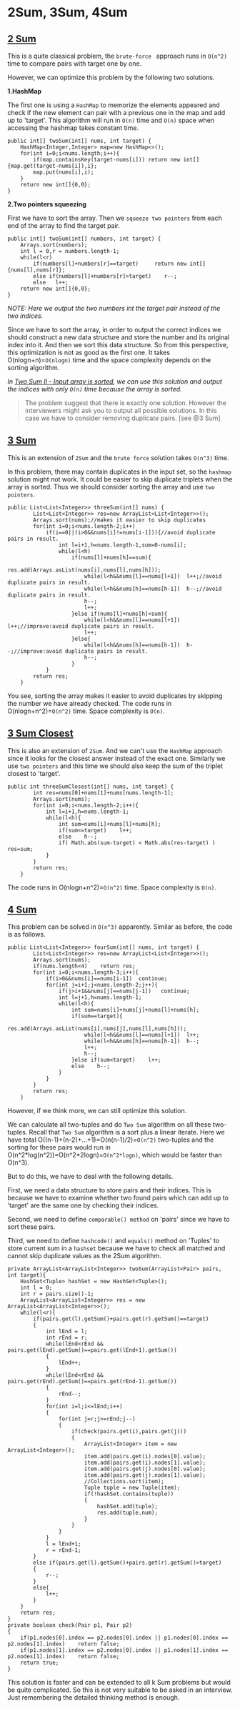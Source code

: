 # 2Sum, 3Sum, 4Sum

## [2 Sum](http://oj.leetcode.com/problems/two-sum/)

This is a quite classical problem, the `brute-force ` approach runs in `O(n^2)` time to compare pairs with target one by one. 

However, we can optimize this problem by the following two solutions. 

**1.HashMap**

The first one is using a `HashMap` to memorize the elements appeared and check if the new element can pair with a previous one in the map and add up to 'target'. This algorithm will run in `O(n)` time and `O(n)` space when accessing the hashmap takes constant time.

```  
public int[] twoSum(int[] nums, int target) {
	HashMap<Integer,Integer> map=new HashMap<>();
	for(int i=0;i<nums.length;i++){
		if(map.containsKey(target-nums[i])) return new int[]{map.get(target-nums[i]),i};
		map.put(nums[i],i);    
	}    
	return new int[]{0,0};
}
```

**2.Two pointers squeezing**

First we have to sort the array. Then we `squeeze two pointers` from each end of the array to find the target pair.

```
public int[] twoSum(int[] numbers, int target) {    
    Arrays.sort(numbers);  
    int l = 0,r = numbers.length-1;  
    while(l<r)    
        if(numbers[l]+numbers[r]==target)     return new int[]{nums[l],nums[r]};  
        else if(numbers[l]+numbers[r]>target)    r--;   
        else   l++;    
    return new int[]{0,0};  
}  
```
*NOTE: Here we output the two numbers int the target pair instead of the two indices.*

Since we have to sort the array, in order to output the correct indices we should construct a new data structure and store the number and its original index into it. And then we sort this data structure. So from this perspective, this optimization is not as good as the first one. It takes O(nlogn+n)=`O(nlogn)` time and the space complexity depends on the sorting algorithm.

*In [Two Sum II - Input array is sorted](https://leetcode.com/problems/two-sum-ii-input-array-is-sorted/), we can use this solution and output the indices with only `O(n)` time because the array is sorted.*

>The problem suggest that there is exactly one solution. However the interviewers might ask you to output all possible solutions. In this case we have to consider removing duplicate pairs. [see @3 Sum]


## [3 Sum](https://leetcode.com/problems/3sum/)

This is an extension of `2Sum` and the `brute force` solution takes `O(n^3)` time.

In this problem, there may contain duplicates in the input set, so the `hashmap` solution might not work. It could be easier to skip duplicate triplets when the array is sorted. Thus we should consider sorting the array and use `two pointers`.

```
public List<List<Integer>> threeSum(int[] nums) {
        List<List<Integer>> res=new ArrayList<List<Integer>>();
        Arrays.sort(nums);//makes it easier to skip duplicates
        for(int i=0;i<nums.length-2;i++)
            if(i==0||(i>0&&nums[i]!=nums[i-1])){//avoid duplicate pairs in result.
                int l=i+1,h=nums.length-1,sum=0-nums[i];
                while(l<h)
                    if(nums[l]+nums[h]==sum){
                        res.add(Arrays.asList(nums[i],nums[l],nums[h]));
                        while(l<h&&nums[l]==nums[l+1])  l++;//avoid duplicate pairs in result.
                        while(l<h&&nums[h]==nums[h-1])  h--;//avoid duplicate pairs in result.
                        h--;
                        l++;
                    }else if(nums[l]+nums[h]<sum){
                        while(l<h&&nums[l]==nums[l+1])  l++;//improve:avoid duplicate pairs in result.
                        l++;
                    }else{
                        while(l<h&&nums[h]==nums[h-1])  h--;//improve:avoid duplicate pairs in result.
                        h--;
                    }
            }
        return res;
    }
```

You see, sorting the array makes it easier to avoid duplicates by skipping the number we have already checked. The code runs in O(nlogn+n^2)=`O(n^2)` time. Space complexity is `O(n)`.


## [3 Sum Closest](https://leetcode.com/problems/3sum-closest/)

This is also an extension of `2Sum`. And we can't use the `HashMap` approach since it looks for the closest answer instead of the exact one. Similarly we use `two pointers` and this time we should also keep the sum of the triplet closest to 'target'.

```
public int threeSumClosest(int[] nums, int target) {
        int res=nums[0]+nums[1]+nums[nums.length-1];
        Arrays.sort(nums);
        for(int i=0;i<nums.length-2;i++){
            int l=i+1,h=nums.length-1;
            while(l<h){
                int sum=nums[i]+nums[l]+nums[h];
                if(sum<=target)    l++;
                else    h--;
                if( Math.abs(sum-target) < Math.abs(res-target) )   res=sum;
            }
        }
        return res;
    }
```
The code runs in O(nlogn+n^2)=`O(n^2)` time. Space complexity is `O(n)`.


## [4 Sum](https://leetcode.com/problems/4sum/)

This problem can be solved in `O(n^3)` apparently. Similar as before, the code is as follows.

```
public List<List<Integer>> fourSum(int[] nums, int target) {
        List<List<Integer>> res=new ArrayList<List<Integer>>();
        Arrays.sort(nums);
        if(nums.length<4)    return res;
        for(int i=0;i<nums.length-3;i++){
            if(i>0&&nums[i]==nums[i-1])  continue;
            for(int j=i+1;j<nums.length-2;j++){
                if(j>i+1&&nums[j]==nums[j-1])   continue;
                int l=j+1,h=nums.length-1;
                while(l<h){
                    int sum=nums[i]+nums[j]+nums[l]+nums[h];
                    if(sum==target){
                        res.add(Arrays.asList(nums[i],nums[j],nums[l],nums[h]));
                        while(l<h&&nums[l]==nums[l+1])  l++;
                        while(l<h&&nums[h]==nums[h-1])  h--;
                        l++;
                        h--;
                    }else if(sum<target)    l++;
                    else    h--;
                }
            }
        }
        return res;
    }
```

However, if we think more, we can still optimize this solution.

We can calculate all two-tuples and do `Two Sum` algorithm on all these two-tuples.  Recall that `Two Sum` algorithm is a sort plus a linear iterate. Here we have total O((n-1)+(n-2)+...+1)=O(n(n-1)/2)=`O(n^2)` two-tuples and the sorting for these pairs would run in O(n^2\*log(n^2))=O(n^2\*2logn)=`O(n^2*logn)`, which would be faster than O(n^3).

But to do this, we have to deal with the following details.

First, we need a data structure to store pairs and their indices. This is because we have to examine whether two found pairs which can add up to 'target' are the same one by checking their indices.

Second, we need to define `comparable() method` on 'pairs' since we have to sort these pairs.

Third, we need to define `hashcode()` and `equals()` method on 'Tuples' to store current sum in a `hashset` because we have to check all matched and cannot skip duplicate values as the 2Sum algorithm.

```
private ArrayList<ArrayList<Integer>> twoSum(ArrayList<Pair> pairs, int target){  
    HashSet<Tuple> hashSet = new HashSet<Tuple>();  
    int l = 0;  
    int r = pairs.size()-1;  
    ArrayList<ArrayList<Integer>> res = new ArrayList<ArrayList<Integer>>();  
    while(l<r){  
        if(pairs.get(l).getSum()+pairs.get(r).getSum()==target)  
        {  
            int lEnd = l;  
            int rEnd = r;  
            while(lEnd<rEnd && pairs.get(lEnd).getSum()==pairs.get(lEnd+1).getSum())  
            {  
                lEnd++;  
            }  
            while(lEnd<rEnd && pairs.get(rEnd).getSum()==pairs.get(rEnd-1).getSum())  
            {  
                rEnd--;  
            }  
            for(int i=l;i<=lEnd;i++)  
            {  
                for(int j=r;j>=rEnd;j--)  
                {  
                    if(check(pairs.get(i),pairs.get(j)))  
                    {  
                        ArrayList<Integer> item = new ArrayList<Integer>();  
                        item.add(pairs.get(i).nodes[0].value);  
                        item.add(pairs.get(i).nodes[1].value);  
                        item.add(pairs.get(j).nodes[0].value);  
                        item.add(pairs.get(j).nodes[1].value);  
                        //Collections.sort(item);  
                        Tuple tuple = new Tuple(item);  
                        if(!hashSet.contains(tuple))  
                        {  
                            hashSet.add(tuple);  
                            res.add(tuple.num);  
                        }  
                    }                          
                }  
            }  
            l = lEnd+1;  
            r = rEnd-1;  
        }  
        else if(pairs.get(l).getSum()+pairs.get(r).getSum()>target)  
        {  
            r--;  
        }  
        else{  
            l++;  
        }  
    }  
    return res;  
}  
private boolean check(Pair p1, Pair p2)  
{  
    if(p1.nodes[0].index == p2.nodes[0].index || p1.nodes[0].index == p2.nodes[1].index)    return false;  
    if(p1.nodes[1].index == p2.nodes[0].index || p1.nodes[1].index == p2.nodes[1].index)    return false;  
    return true;  
}  
```

This solution is faster and can be extended to all k Sum problems but would be quite complicated. So this is not very suitable to be asked in an interview. Just remembering the detailed thinking method is enough.







